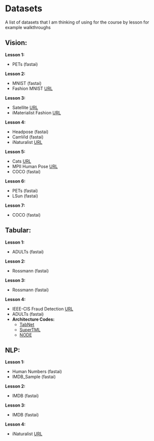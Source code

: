 # Datasets

A list of datasets that I am thinking of using for the course by lesson for example walkthroughs

## Vision:

**Lesson 1:**
 * PETs (fastai)
 
**Lesson 2:**
 * MNIST (fastai)
 * Fashion MNIST [URL](https://www.kaggle.com/zalando-research/fashionmnist)
 
**Lesson 3:**
 * Satellite [URL](https://www.kaggle.com/c/planet-understanding-the-amazon-from-space)
 * iMaterialist Fashion [URL](https://www.kaggle.com/c/imaterialist-fashion-2019-FGVC6)
 
**Lesson 4:**
 * Headpose (fastai)
 * CamVid (fastai)
 * iNaturalist [URL](https://www.kaggle.com/c/inaturalist-2019-fgvc6)
 
**Lesson 5:**
 * Cats [URL](https://www.kaggle.com/crawford/cat-dataset)
 * MPII Human Pose [URL](http://human-pose.mpi-inf.mpg.de/)
 * COCO (fastai)
 
**Lesson 6:**
 * PETs (fastai)
 * LSun (fastai)
 
**Lesson 7:**
 * COCO (fastai)

## Tabular:
**Lesson 1:**
 * ADULTs (fastai)
 
**Lesson 2:**
 * Rossmann (fastai)
 
**Lesson 3:**
 * Rossmann (fastai)
 
**Lesson 4:**
 * IEEE-CIS Fraud Detection [URL](https://www.kaggle.com/c/ieee-fraud-detection)
 * ADULTs (fastai)
* **Architecture Codes:**
  * [TabNet](https://github.com/google-research/google-research/blob/master/tabnet/README.md)
  * [SuperTML](https://github.com/EmjayAhn/SuperTML-pytorch)
  * [NODE](https://github.com/Qwicen/node)

## NLP:
**Lesson 1:**
 * Human Numbers (fastai)
 * IMDB_Sample (fastai)
 
**Lesson 2:**
 * IMDB (fastai)
 
**Lesson 3:**
 * IMDB (fastai)
 
**Lesson 4:**
 * iNaturalist [URL](https://www.kaggle.com/c/inaturalist-2019-fgvc6)
